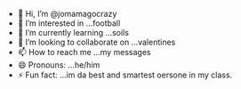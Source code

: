 - 👋 Hi, I’m @jomamagocrazy
- 👀 I’m interested in ...football
- 🌱 I’m currently learning ...soils
- 💞️ I’m looking to collaborate on ...valentines
- 📫 How to reach me ...my messages
- 😄 Pronouns: ...he/him
- ⚡ Fun fact: ...im da best and smartest oersone in my class.

<!---
jomamagocrazy/jomamagocrazy is a ✨ special ✨ repository because its `README.md` (this file) appears on your GitHub profile.
You can click the Preview link to take a look at your changes.
--->
